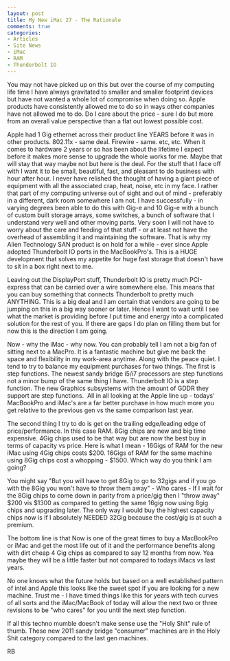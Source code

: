 ```yaml
---
layout: post
title: My New iMac 27 - The Rationale
comments: true
categories:
- Articles
- Site News
- iMac
- RAM
- Thunderbolt IO
---
```

You may not have picked up on this but over the course of my computing life time I have always gravitated to smaller and smaller footprint devices but have not wanted a whole lot of compromise when doing so. Apple products have consistently allowed me to do so in ways other companies have not allowed me to do. Do I care about the price - sure I do but more from an overall value perspective than a flat out lowest possible cost.

Apple had 1 Gig ethernet across their product line YEARS before it was in other products. 802.11x - same deal. Firewire - same. etc, etc. When it comes to hardware 2 years or so has been about the lifetime I expect before it makes more sense to upgrade the whole works for me. Maybe that will stay that way maybe not but here is the deal. For the stuff that I face off with I want it to be small, beautiful, fast, and pleasant to do business with hour after hour. I never have relished the thought of having a giant piece of equipment with all the associated crap, heat, noise, etc in my face. I rather that part of my computing universe out of sight and out of mind - preferably in a different, dark room somewhere I am not. I have successfully - in varying degrees been able to do this with Gig-e and 10 Gig-e with a bunch of custom built storage arrays, some switches, a bunch of software that I understand very well and other moving parts. Very soon I will not have to worry about the care and feeding of that stuff - or at least not have the overhead of assembling it and maintaining the software. That is why my Alien Technology SAN product is on hold for a while - ever since Apple adopted Thunderbolt IO ports in the MacBookPro's. This is a HUGE development that solves my appetite for huge fast storage that doesn't have to sit in a box right next to me.

Leaving out the DisplayPort stuff, Thunderbolt IO is pretty much PCI-express that can be carried over a wire somewhere else. This means that you can buy something that connects Thunderbolt to pretty much ANYTHING. This is a big deal and I am certain that vendors are going to be jumping on this in a big way sooner or later. Hence I want to wait until I see what the market is providing before I put time and energy into a complicated solution for the rest of you. If there are gaps I do plan on filling them but for now this is the direction I am going.

Now - why the iMac - why now. You can probably tell I am not a big fan of sitting next to a MacPro. It is a fantastic machine but give me back the space and flexibility in my work-area anytime. Along with the peace quiet. I tend to try to balance my equipment purchases for two things. The first is step functions. The newest sandy bridge i5/i7 processors are step functions not a minor bump of the same thing I have. Thunderbolt IO is a step function. The new Graphics subsystems with the amount of GDDR they support are step functions.  All in all looking at the Apple line up - todays' MacBookPro and iMac's are a far better purchase in how much more you get relative to the previous gen vs the same comparison last year.

The second thing I try to do is get on the trailing edge/leading edge of price/performance. In this case RAM. 8Gig chips are new and big time expensive. 4Gig chips used to be that way but are now the best buy in terms of capacity vs price. Here is what I mean - 16Gigs of RAM for the new iMac using 4Gig chips costs $200. 16Gigs of RAM for the same machine using 8Gig chips cost a whopping - $1500. Which way do you think I am going?

You might say "But you will have to get 8Gig to go to 32gigs and if you go with the 8Gig you won't have to throw them away" - Who cares - If I wait for the 8Gig chips to come down in parity from a price/gig then I "throw away" $200 vis $1300 as compared to getting the same 16gig now using 8gig chips and upgrading later. The only way I would buy the highest capacity chips now is if I absolutely NEEDED 32Gig because the cost/gig is at such a premium.

The bottom line is that Now is one of the great times to buy a MacBookPro or iMac and get the most life out of it and the performance benefits along with dirt cheap 4 Gig chips as compared to say 12 months from now. Yea maybe they will be a little faster but not compared to todays iMacs vs last years.

No one knows what the future holds but based on a well established pattern of intel and Apple this looks like the sweet spot if you are looking for a new machine. Trust me - I have timed things like this for years with tech curves of all sorts and the iMac/MacBook of today will allow the next two or three revisions to be "who cares" for you until the next step function.

If all this techno mumble doesn't make sense use the "Holy Shit" rule of thumb. These new 2011 sandy bridge "consumer" machines are in the Holy Shit category compared to the last gen machines.

RB